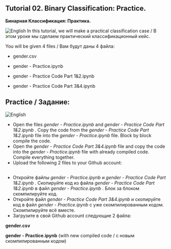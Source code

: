 ## Tutorial 02. Binary Classification: Practice.
**Бинарная Классификация: Практика.** 

![English](https://img.shields.io/badge/-English-green) In this tutorial, we will make a practical classification case / B этом уроке мы сделаем практический классификационный кейс.

You will be given 4 files / Вам будут даны 4 файла:

* gender.csv

* gender - Practice.ipynb

* gender - Practice Code Part 1&2.ipynb

* gender - Practice Code Part 3&4.ipynb


## Practice / Задание:

![English](https://img.shields.io/badge/-English-green)

* Open the files _gender - Practice.ipynb_ and _gender - Practice Code Part 1&2.ipynb_ . Copy the code from the _gender - Practice Code Part 1&2.ipynb_ file into the _gender - Practice.ipynb_ file. Block by block compile the code.
* Open the _gender - Practice Code Part 3&4.ipynb_ file and copy the code into the _gender - Practice.ipynb_ file with already compiled code. Compile everything together.
* Upload the following 2 files to your Github account:
##
* Откройте файлы _gender - Practice.ipynb_ и _gender - Practice Code Part 1&2.ipynb_ . Скопируйте код из файла _gender - Practice Code Part 1&2.ipynb_ в файл _gender - Practice.ipynb_ . Блок за блоком скомпилируйте код.
* Откройте файл _gender - Practice Code Part 3&4.ipynb_ и скопируйте код  в файл _gender - Practice.ipynb_ с уже скомпилированным кодом. Скомпилируйте всё вместе.
* Загрузите в свой Github account следующие 2 файла:

 **gender.csv**
 
 **gender - Practice.ipynb** (with new compiled code / с новым скомпилированным кодом)  


